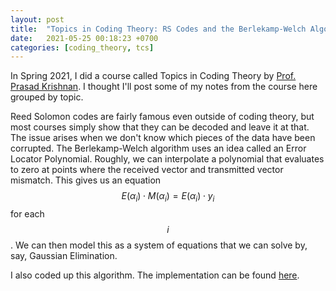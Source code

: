 ```yaml
---
layout: post
title:  "Topics in Coding Theory: RS Codes and the Berlekamp-Welch Algorithm"
date:   2021-05-25 00:18:23 +0700
categories: [coding_theory, tcs]
---
```


In Spring 2021, I did a course called Topics in Coding Theory by [Prof. Prasad Krishnan](https://faculty.iiit.ac.in/~prasad.krishnan/index.html). I thought I'll post some of my notes from the course here grouped by topic. 

Reed Solomon codes are fairly famous even outside of coding theory, but most courses simply show that they can be decoded and leave it at that. The issue arises when we don't know which pieces of the data have been corrupted. The Berlekamp-Welch algorithm uses an idea called an Error Locator Polynomial. Roughly, we can interpolate a polynomial that evaluates to zero at points where the received vector and transmitted vector mismatch. This gives us an equation $$ E(\alpha_i) \cdot M(\alpha_i) = E(\alpha_i) \cdot y_i $$ for each $$i$$. We can then model this as a system of equations that we can solve by, say, Gaussian Elimination. 

I also coded up this algorithm. The implementation can be found [here](https://github.com/cathreya/cathreya.github.io/blob/master/static/notebooks/Berlekamp-Welch%20Algorithm.ipynb).

<object data="/static/pdf/RS_Codes_BW_Algo.pdf" width="100%" height="1000" type='application/pdf'/>
